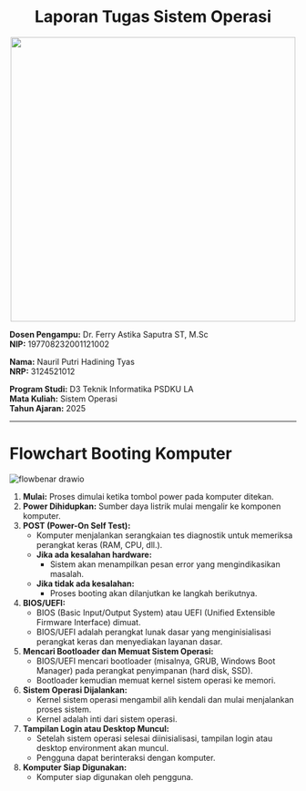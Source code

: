 <div align="center">
  
# Laporan Tugas Sistem Operasi
</div>
<p align="center">
  <img src="https://github.com/Naurilputri/SisOp-2025/blob/main/img/logo.jpg" width="500"/>
</p>

**Dosen Pengampu:** Dr. Ferry Astika Saputra ST, M.Sc  
**NIP:** 197708232001121002  

**Nama:** Nauril Putri Hadining Tyas  
**NRP:** 3124521012  

**Program Studi:** D3 Teknik Informatika PSDKU LA  
**Mata Kuliah:** Sistem Operasi  
**Tahun Ajaran:** 2025  

---

# Flowchart Booting Komputer
![flowbenar drawio](https://github.com/user-attachments/assets/e4ea9a1a-b9c7-4b4c-a5d2-b36853964145)



1.  **Mulai:** Proses dimulai ketika tombol power pada komputer ditekan.
2.  **Power Dihidupkan:** Sumber daya listrik mulai mengalir ke komponen komputer.
3.  **POST (Power-On Self Test):**
    * Komputer menjalankan serangkaian tes diagnostik untuk memeriksa perangkat keras (RAM, CPU, dll.).
    * **Jika ada kesalahan hardware:**
        * Sistem akan menampilkan pesan error yang mengindikasikan masalah.
    * **Jika tidak ada kesalahan:**
        * Proses booting akan dilanjutkan ke langkah berikutnya.
4.  **BIOS/UEFI:**
    * BIOS (Basic Input/Output System) atau UEFI (Unified Extensible Firmware Interface) dimuat.
    * BIOS/UEFI adalah perangkat lunak dasar yang menginisialisasi perangkat keras dan menyediakan layanan dasar.
5.  **Mencari Bootloader dan Memuat Sistem Operasi:**
    * BIOS/UEFI mencari bootloader (misalnya, GRUB, Windows Boot Manager) pada perangkat penyimpanan (hard disk, SSD).
    * Bootloader kemudian memuat kernel sistem operasi ke memori.
6.  **Sistem Operasi Dijalankan:**
    * Kernel sistem operasi mengambil alih kendali dan mulai menjalankan proses sistem.
    * Kernel adalah inti dari sistem operasi.
7.  **Tampilan Login atau Desktop Muncul:**
    * Setelah sistem operasi selesai diinisialisasi, tampilan login atau desktop environment akan muncul.
    * Pengguna dapat berinteraksi dengan komputer.
8.  **Komputer Siap Digunakan:**
    * Komputer siap digunakan oleh pengguna.
